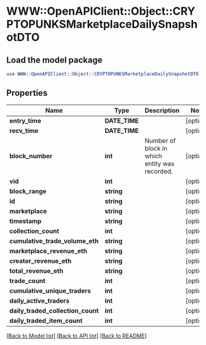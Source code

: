 # WWW::OpenAPIClient::Object::CRYPTOPUNKSMarketplaceDailySnapshotDTO

## Load the model package
```perl
use WWW::OpenAPIClient::Object::CRYPTOPUNKSMarketplaceDailySnapshotDTO;
```

## Properties
Name | Type | Description | Notes
------------ | ------------- | ------------- | -------------
**entry_time** | **DATE_TIME** |  | [optional] 
**recv_time** | **DATE_TIME** |  | [optional] 
**block_number** | **int** | Number of block in which entity was recorded. | [optional] 
**vid** | **int** |  | [optional] 
**block_range** | **string** |  | [optional] 
**id** | **string** |  | [optional] 
**marketplace** | **string** |  | [optional] 
**timestamp** | **string** |  | [optional] 
**collection_count** | **int** |  | [optional] 
**cumulative_trade_volume_eth** | **string** |  | [optional] 
**marketplace_revenue_eth** | **string** |  | [optional] 
**creator_revenue_eth** | **string** |  | [optional] 
**total_revenue_eth** | **string** |  | [optional] 
**trade_count** | **int** |  | [optional] 
**cumulative_unique_traders** | **int** |  | [optional] 
**daily_active_traders** | **int** |  | [optional] 
**daily_traded_collection_count** | **int** |  | [optional] 
**daily_traded_item_count** | **int** |  | [optional] 

[[Back to Model list]](../README.md#documentation-for-models) [[Back to API list]](../README.md#documentation-for-api-endpoints) [[Back to README]](../README.md)


